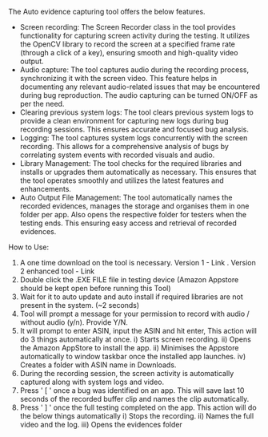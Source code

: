 The Auto evidence capturing tool offers the below features.

* Screen recording: The Screen Recorder class in the tool provides functionality for capturing screen activity during the testing. It utilizes the OpenCV library to record the screen at a specified frame rate (through a click of a key), ensuring smooth and high-quality video output.
* Audio capture: The tool captures audio during the recording process, synchronizing it with the screen video. This feature helps in documenting any relevant audio-related issues that may be encountered during bug reproduction. The audio capturing can be turned ON/OFF as per the need.
* Clearing previous system logs: The tool clears previous system logs to provide a clean environment for capturing new logs during bug recording sessions. This ensures accurate and focused bug analysis.
* Logging: The tool captures system logs concurrently with the screen recording. This allows for a comprehensive analysis of bugs by correlating system events with recorded visuals and audio.
* Library Management: The tool checks for the required libraries and installs or upgrades them automatically as necessary. This ensures that the tool operates smoothly and utilizes the latest features and enhancements.
* Auto Output File Management: The tool automatically names the recorded evidences, manages the storage and organises them in one folder per app. Also opens the respective folder for testers when the testing ends. This ensuring easy access and retrieval of recorded evidences.

How to Use:


1. A one time download on the tool is necessary. Version 1 - Link . Version 2 enhanced tool - Link
2. Double click the .EXE FILE file in testing device (Amazon Appstore should be kept open before running this Tool)
3. Wait for it to auto update and auto install if required libraries are not present in the system.  (~2 seconds)
4. Tool will prompt a message for your permission to record with audio / without audio (y/n). Provide Y/N.
5. It will prompt to enter ASIN, input the ASIN and hit enter, This action will do 3 things automatically at once. 
    i) Starts screen recording. ii) Opens the Amazon AppStore to install the app. ii) Minimises the Appstore automatically to window taskbar once the installed app launches. iv) Creates a folder with ASIN name in Downloads.
6. During the recording session, the screen activity is automatically captured along with system logs and video.
7. Press ' [ ' once a bug was identified on an app. This will save last 10 seconds of the recorded buffer clip and names the clip automatically.
8. Press ' ] ' once the full testing completed on the app. This action will do the below things automatically 
    i) Stops the recording. ii) Names the full video and the log. iii) Opens the evidences folder 

